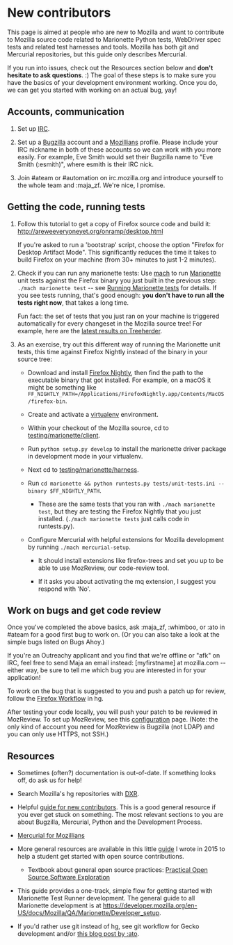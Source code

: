 New contributors
================

This page is aimed at people who are new to Mozilla and want to contribute
to Mozilla source code related to Marionette Python tests, WebDriver
spec tests and related test harnesses and tools. Mozilla has both
git and Mercurial repositories, but this guide only describes Mercurial.

If you run into issues, check out the Resources section below and
**don't hesitate to ask questions**. :) The goal of these steps is
to make sure you have the basics of your development environment
working. Once you do, we can get you started with working on an
actual bug, yay!


Accounts, communication
-----------------------

  1. Set up [IRC].

  2. Set up a [Bugzilla] account and a [Mozillians] profile.
     Please include your IRC nickname in both of these accounts
     so we can work with you more easily. For example, Eve Smith
     would set their Bugzilla name to "Eve Smith (:esmith)", where
     esmith is their IRC nick.

  3. Join #ateam or #automation on irc.mozilla.org and introduce
     yourself to the whole team and :maja_zf. We're nice, I promise.

[IRC]: https://developer.mozilla.org/en-US/docs/Mozilla/QA/Getting_Started_with_IRC
[Bugzilla]: https://bugzilla.mozilla.org/
[Mozillians]: https://mozillians.org/


Getting the code, running tests
-------------------------------

  1. Follow this tutorial to get a copy of Firefox source code and
     build it: http://areweeveryoneyet.org/onramp/desktop.html

     If you're asked to run a 'bootstrap' script, choose the option
     "Firefox for Desktop Artifact Mode".  This significantly
     reduces the time it takes to build Firefox on your machine
     (from 30+ minutes to just 1-2 minutes).

  2. Check if you can run any marionette tests: Use [mach] to run
     [Marionette] unit tests against the Firefox binary you just
     built in the previous step: `./mach marionette test` -- see
     [Running Marionette tests] for details.  If you see tests
     running, that's good enough: **you don't have to run all the
     tests right now**, that takes a long time.

     Fun fact: the set of tests that you just ran on your machine is
     triggered automatically for every changeset in the Mozilla source
     tree!  For example, here are the [latest results on Treeherder].

  3. As an exercise, try out this different way of running the
     Marionette unit tests, this time against Firefox Nightly
     instead of the binary in your source tree:

     * Download and install [Firefox Nightly], then find
       the path to the executable binary that got installed.
       For example, on a macOS it might be something like
       `FF_NIGHTLY_PATH=/Applications/FirefoxNightly.app/Contents/MacOS/firefox-bin`.

     * Create and activate a [virtualenv] environment.

     * Within your checkout of the Mozilla source, cd to
       [testing/marionette/client].

     * Run `python setup.py develop` to install the marionette
       driver package in development mode in your virtualenv.

     * Next cd to [testing/marionette/harness].

     * Run `cd marionette && python runtests.py tests/unit-tests.ini
       --binary $FF_NIGHTLY_PATH`.

       * These are the same tests that you ran with `./mach
         marionette test`, but they are testing the Firefox Nightly
         that you just installed.  (`./mach marionette tests`
         just calls code in runtests.py).

     * Configure Mercurial with helpful extensions for Mozilla
       development by running `./mach mercurial-setup`.

       * It should install extensions like firefox-trees and set
         you up to be able to use MozReview, our code-review tool.

       * If it asks you about activating the mq extension, I suggest
         you respond with 'No'.

[mach]: https://developer.mozilla.org/en-US/docs/Mozilla/Developer_guide/mach
[Marionette]: ../README.md
[Running Marionette tests]: https://developer.mozilla.org/en-US/docs/Mozilla/QA/Marionette/Running_Tests
[latest results on Treeherder]: https://treeherder.mozilla.org/#/jobs?repo=mozilla-inbound&filter-job_type_symbol=Mn
[Firefox Nightly]: https://nightly.mozilla.org/
[virtualenv]: https://www.dabapps.com/blog/introduction-to-pip-and-virtualenv-python/
[testing/marionette/client]: https://dxr.mozilla.org/mozilla-central/source/testing/marionette/client
[testing/marionette/harness]: https://dxr.mozilla.org/mozilla-central/source/testing/marionette/harness


Work on bugs and get code review
--------------------------------

Once you've completed the above basics, ask :maja_zf, :whimboo,
or :ato in #ateam for a good first bug to work on.  (Or you can
also take a look at the simple bugs listed on Bugs Ahoy.)

If you're an Outreachy applicant and you find that we're offline or
"afk" on IRC, feel free to send Maja an email instead: [myfirstname]
at mozilla.com -- either way, be sure to tell me which bug you are
interested in for your application!

To work on the bug that is suggested to you and push a patch up
for review, follow the [Firefox Workflow] in hg.

After testing your code locally, you will push your patch to be
reviewed in MozReview.  To set up MozReview, see this [configuration]
page.  (Note: the only kind of account you need for MozReview is
Bugzilla (not LDAP) and you can only use HTTPS, not SSH.)

[Firefox Workflow]: https://mozilla-version-control-tools.readthedocs.org/en/latest/hgmozilla/firefoxworkflow.html
[configuration]: https://mozilla-version-control-tools.readthedocs.org/en/latest/mozreview/install-mercurial.html#configuring-mercurial-to-use-mozreview


Resources
---------

  * Sometimes (often?) documentation is out-of-date.  If something looks
    off, do ask us for help!

  * Search Mozilla's hg repositories with [DXR].

  * Helpful [guide for new contributors].  This is a good general
    resource if you ever get stuck on something.  The most relevant
    sections to you are about Bugzilla, Mercurial, Python and the
    Development Process.

  * [Mercurial for Mozillians]

  * More general resources are available in this little [guide] I wrote
    in 2015 to help a student get started with open source contributions.

    * Textbook about general open source practices: [Practical
      Open Source Software Exploration]

  * This guide provides a one-track, simple flow for getting
    started with Marionette Test Runner development.
    The general guide to all Marionette development is at
    https://developer.mozilla.org/en-US/docs/Mozilla/QA/Marionette/Developer_setup.

  * If you'd rather use git instead of hg, see git workflow for
    Gecko development and/or [this blog post by :ato].

[DXR]: https://dxr.mozilla.org/
[guide for new contributors]: https://ateam-bootcamp.readthedocs.org/en/latest/guide/index.html#new-contributor-guide
[Mercurial for Mozillians]: https://mozilla-version-control-tools.readthedocs.org/en/latest/hgmozilla/index.html
[guide]: https://gist.github.com/mjzffr/d2adef328a416081f543
[Practical Open Source Software Exploration]: https://quaid.fedorapeople.org/TOS/Practical_Open_Source_Software_Exploration/html/index.html
[git workflow for Gecko development]: https://github.com/glandium/git-cinnabar/wiki/Mozilla:-A-git-workflow-for-Gecko-development
[this blog post by :ato]: https://sny.no/2016/03/geckogit
